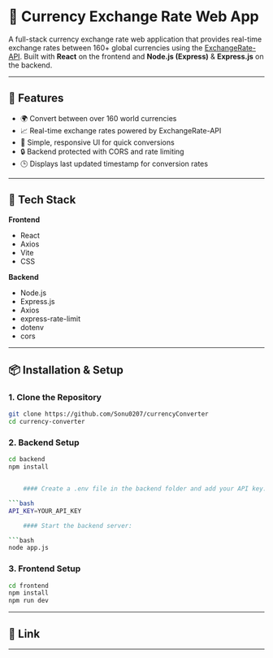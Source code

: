 # 💱 Currency Exchange Rate Web App

A full-stack currency exchange rate web application that provides real-time exchange rates between 160+ global currencies using the [ExchangeRate-API](https://www.exchangerate-api.com/). Built with **React** on the frontend and **Node.js (Express)** & **Express.js** on the backend.

---

## 🔧 Features

- 🌍 Convert between over 160 world currencies
- 📈 Real-time exchange rates powered by ExchangeRate-API
- 🧮 Simple, responsive UI for quick conversions
- 🔒 Backend protected with CORS and rate limiting
- 🕒 Displays last updated timestamp for conversion rates

---

## 🚀 Tech Stack

**Frontend**
- React
- Axios
- Vite
- CSS

**Backend**
- Node.js
- Express.js
- Axios
- express-rate-limit
- dotenv
- cors

---

## 📦 Installation & Setup

### 1. **Clone the Repository**

```bash
git clone https://github.com/Sonu0207/currencyConverter
cd currency-converter
```

### 2. **Backend Setup**

```bash
cd backend
npm install


    #### Create a .env file in the backend folder and add your API key:

```bash
API_KEY=YOUR_API_KEY

    #### Start the backend server:

```bash
node app.js
```
### 3. **Frontend Setup**

```bash
cd frontend
npm install
npm run dev
```


---

## 📝 Link


---

